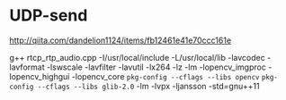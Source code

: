# UDP-send
http://qiita.com/dandelion1124/items/fb12461e41e70ccc161e

g++ rtcp_rtp_audio.cpp -I/usr/local/include -L/usr/local/lib -lavcodec -lavformat -lswscale -lavfilter -lavutil -lx264 -lz -lm -lopencv_imgproc -lopencv_highgui -lopencv_core `pkg-config --cflags --libs opencv` `pkg-config --cflags --libs glib-2.0` -lm -lvpx -ljansson -std=gnu++11
